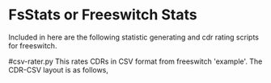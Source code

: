 # FsStats or Freeswitch Stats
Included in here are the following statistic generating and cdr rating scripts for freeswitch.

#csv-rater.py
This rates CDRs in CSV format from freeswitch 'example'.
The CDR-CSV layout is as follows,
    <template name="example">"${caller_id_name}","${caller_id_number}","${destination_number}","${context}","${start_stamp}","${answer_stamp}","${end_stamp}","${duration}","${billsec}","${hangup_cause}","${uuid}","${bleg_uuid}","${accountcode}","${read_codec}","${write_codec}"</template>